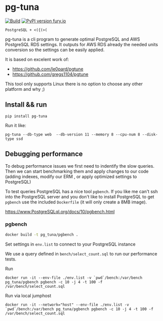 # pg-tuna

[![Build](https://github.com/delijati/pg-tuna/workflows/pg-tuna/badge.svg)](https://github.com/delijati/pg-tuna)
[![PyPI version fury.io](https://badge.fury.io/py/pg-tuna.svg)](https://pypi.python.org/pypi/pg-tuna/)

```
PostgreSQL + <({(>(
```

pg-tuna is a cli program to generate optimal PostgreSQL and AWS PostgreSQL RDS
settings. It outputs for AWS RDS already the needed units conversion so the
settings can be easily applied.

It is based on excelent work of:

- https://github.com/le0pard/pgtune
- https://github.com/gregs1104/pgtune

This tool only supports Linux there is no option to choose any other platform
and why ;)

## Install && run

```
pip install pg-tuna
```

Run it like:

```
pg-tuna --db-type web  --db-version 11 --memory 8 --cpu-num 8 --disk-type ssd

```

## Debugging performance

To debug performance issues we first need to indentify the slow queries. Then
we can start benchmarking them and apply changes to our code (adding indexes,
modify our ERM , or apply optimized settings to PostgreSQL)

To test queries PostgreSQL has a nice tool `pgbench`. If you like me can't ssh into
the PostgreSQL server and you don't like to install PostgreSQL to get `pgbench`
use the included `Dockerfile` (it will only create a 8MB image).

https://www.PostgreSQLql.org/docs/10/pgbench.html

### pgbench
```bash
docker build -t pg_tuna/pgbench .
```
Set settings in `env.list` to connect to your PostgreSQL instance

We use a query defined in `bench/select_count.sql` to run our performance
tests.

Run
```
docker run -it --env-file ./env.list -v `pwd`/bench:/var/bench pg_tuna/pgbench pgbench -c 10 -j 4 -t 100 -f /var/bench/select_count.sql
```

Run via local jumphost
```
docker run -it --network="host" --env-file ./env.list -v `pwd`/bench:/var/bench pg_tuna/pgbench pgbench -c 10 -j 4 -t 100 -f /var/bench/select_count.sql
```
